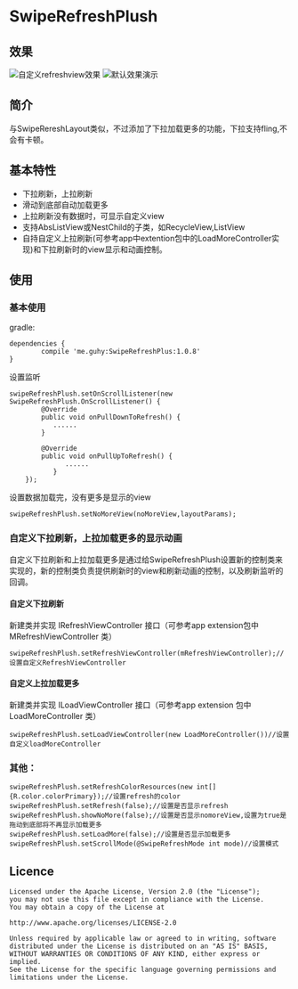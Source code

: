 # SwipeRefreshPlush
## 效果

![自定义refreshview效果](https://github.com/guhongya/SwipeRefreshPlush/blob/master/app/demo_capture.gif)
![默认效果演示](https://github.com/guhongya/SwipeRefreshPlush/blob/master/app/screenshot.gif)
##  简介
与SwipeRereshLayout类似，不过添加了下拉加载更多的功能，下拉支持fling,不会有卡顿。

## 基本特性
* 下拉刷新，上拉刷新
* 滑动到底部自动加载更多
* 上拉刷新没有数据时，可显示自定义view
* 支持AbsListView或NestChild的子类，如RecycleView,ListView  
* 自持自定义上拉刷新(可参考app中extention包中的LoadMoreController实现)和下拉刷新时的view显示和动画控制。
  
## 使用
### 基本使用
gradle:

	dependencies {
	        compile 'me.guhy:SwipeRefreshPlus:1.0.8'
	}
  
设置监听  

	swipeRefreshPlush.setOnScrollListener(new SwipeRefreshPlush.OnScrollListener() {
            @Override
            public void onPullDownToRefresh() {
               ......
            }

            @Override
            public void onPullUpToRefresh() {
                  ......
               }
        }); 	
	  	   
设置数据加载完，没有更多是显示的view
````
swipeRefreshPlush.setNoMoreView(noMoreView,layoutParams);
````

### 自定义下拉刷新，上拉加载更多的显示动画	      
自定义下拉刷新和上拉加载更多是通过给SwipeRefreshPlush设置新的控制类来实现的，新的控制类负责提供刷新时的view和刷新动画的控制，以及刷新监听的回调。

#### 自定义下拉刷新	
 新建类并实现 IRefreshViewController 接口（可参考app extension包中 MRefreshViewController 类）	
````
swipeRefreshPlush.setRefreshViewController(mRefreshViewController);//设置自定义RefreshViewController
````
	
#### 自定义上拉加载更多 
新建类并实现 ILoadViewController 接口（可参考app extension 包中 LoadMoreController 类）
 
	swipeRefreshPlush.setLoadViewController(new LoadMoreController())//设置自定义loadMoreController

### 其他：

	swipeRefreshPlush.setRefreshColorResources(new int[]{R.color.colorPrimary});//设置refresh的color
	swipeRefreshPlush.setRefresh(false);//设置是否显示refresh
	swipeRefreshPlush.showNoMore(false);//设置是否显示nomoreView,设置为true是拖动到底部将不再显示加载更多
	swipeRefreshPlush.setLoadMore(false);//设置是否显示加载更多
	swipeRefreshPlush.setScrollMode(@SwipeRefreshMode int mode)//设置模式



## Licence
	    
	Licensed under the Apache License, Version 2.0 (the "License");
	you may not use this file except in compliance with the License.
	You may obtain a copy of the License at

   	http://www.apache.org/licenses/LICENSE-2.0

	Unless required by applicable law or agreed to in writing, software
	distributed under the License is distributed on an "AS IS" BASIS,
	WITHOUT WARRANTIES OR CONDITIONS OF ANY KIND, either express or implied.
	See the License for the specific language governing permissions and
	limitations under the License.

